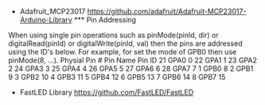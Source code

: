* Adafruit_MCP23017
https://github.com/adafruit/Adafruit-MCP23017-Arduino-Library
*** Pin Addressing

When using single pin operations such as pinMode(pinId, dir) or digitalRead(pinId) or digitalWrite(pinId, val) then the pins are addressed using the ID's below. For example, for set the mode of GPB0 then use pinMode(8, ...).
Physial Pin # 	Pin Name 	Pin ID
21 	GPA0 	0
22 	GPA1 	1
23 	GPA2 	2
24 	GPA3 	3
25 	GPA4 	4
26 	GPA5 	5
27 	GPA6 	6
28 	GPA7 	7
1 	GPB0 	8
2 	GPB1 	9
3 	GPB2 	10
4 	GPB3 	11
5 	GPB4 	12
6 	GPB5 	13
7 	GPB6 	14
8 	GPB7 	15

* FastLED Library
https://github.com/FastLED/FastLED
